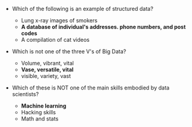 - Which of the following is an example of structured data?
  - Lung x-ray images of smokers
  - **A database of individual's addresses. phone numbers, and post codes**
  - A compilation of cat videos

- Which is not one of the three V's of Big Data?
  - Volume, vibrant, vital
  - **Vase, versatile, vital**
  - visible, variety, vast

- Which of these is NOT one of the main skills embodied by data scientists?
  - **Machine learning**
  - Hacking skills
  - Math and stats

